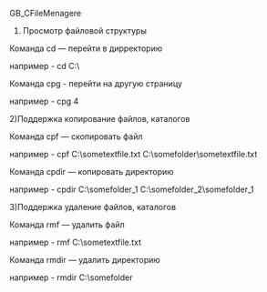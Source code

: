 GB_CFileMenagere

1) Просмотр файловой структуры


Команда cd     — перейти в дирректорию 

например - cd C:\

Команда cpg - перейти на другую страницу

например - cpg 4 



2)Поддержка копирование файлов, каталогов


Команда cpf     — скопировать файл

например - cpf C:\sometextfile.txt C:\somefolder\sometextfile.txt

Команда cpdir  — копировать директорию

например - cpdir C:\somefolder_1 C:\somefolder_2\somefolder_1



3)Поддержка удаление файлов, каталогов



Команда rmf     — удалить файл

например - rmf C:\sometextfile.txt

Команда rmdir  — удалить директорию

например - rmdir C:\somefolder
